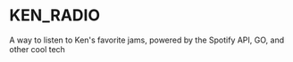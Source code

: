 # KEN_RADIO
A way to listen to Ken's favorite jams, powered by the Spotify API, GO, and other cool tech
